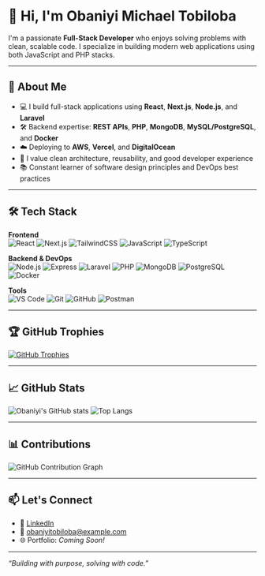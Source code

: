 # 👋 Hi, I'm Obaniyi Michael Tobiloba

I'm a passionate **Full-Stack Developer** who enjoys solving problems with clean, scalable code. I specialize in building modern web applications using both JavaScript and PHP stacks.

---

## 🚀 About Me

- 💻 I build full-stack applications using **React**, **Next.js**, **Node.js**, and **Laravel**
- 🛠️ Backend expertise: **REST APIs**, **PHP**, **MongoDB**, **MySQL/PostgreSQL**, and **Docker**
- ☁️ Deploying to **AWS**, **Vercel**, and **DigitalOcean**
- 🧱 I value clean architecture, reusability, and good developer experience
- 📚 Constant learner of software design principles and DevOps best practices

---

## 🛠️ Tech Stack

**Frontend**  
![React](https://img.shields.io/badge/React-20232A?style=flat&logo=react&logoColor=61DAFB)
![Next.js](https://img.shields.io/badge/Next.js-000000?style=flat&logo=nextdotjs&logoColor=white)
![TailwindCSS](https://img.shields.io/badge/Tailwind_CSS-38B2AC?style=flat&logo=tailwind-css&logoColor=white)
![JavaScript](https://img.shields.io/badge/JavaScript-F7DF1E?style=flat&logo=javascript&logoColor=black)
![TypeScript](https://img.shields.io/badge/TypeScript-007ACC?style=flat&logo=typescript&logoColor=white)

**Backend & DevOps**  
![Node.js](https://img.shields.io/badge/Node.js-339933?style=flat&logo=nodedotjs&logoColor=white)
![Express](https://img.shields.io/badge/Express.js-000000?style=flat&logo=express&logoColor=white)
![Laravel](https://img.shields.io/badge/Laravel-F9322C?style=flat&logo=laravel&logoColor=white)
![PHP](https://img.shields.io/badge/PHP-777BB4?style=flat&logo=php&logoColor=white)
![MongoDB](https://img.shields.io/badge/MongoDB-4EA94B?style=flat&logo=mongodb&logoColor=white)
![PostgreSQL](https://img.shields.io/badge/PostgreSQL-4169E1?style=flat&logo=postgresql&logoColor=white)
![Docker](https://img.shields.io/badge/Docker-2496ED?style=flat&logo=docker&logoColor=white)

**Tools**  
![VS Code](https://img.shields.io/badge/VS_Code-007ACC?style=flat&logo=visual-studio-code&logoColor=white)
![Git](https://img.shields.io/badge/Git-F05032?style=flat&logo=git&logoColor=white)
![GitHub](https://img.shields.io/badge/GitHub-181717?style=flat&logo=github&logoColor=white)
![Postman](https://img.shields.io/badge/Postman-FF6C37?style=flat&logo=postman&logoColor=white)

---

## 🏆 GitHub Trophies

[![GitHub Trophies](https://github-profile-trophy.vercel.app/?username=obaniyitobiloba&theme=flat&row=1&margin-w=10)](https://github.com/ryo-ma/github-profile-trophy)

---

## 📈 GitHub Stats

![Obaniyi's GitHub stats](https://github-readme-stats.vercel.app/api?username=obaniyitobiloba&show_icons=true&theme=default)
![Top Langs](https://github-readme-stats.vercel.app/api/top-langs/?username=obaniyitobiloba&layout=compact)

---

## 📊 Contributions

![GitHub Contribution Graph](https://github-readme-activity-graph.vercel.app/graph?username=obaniyitobiloba&theme=default)

---

## 📫 Let's Connect

- 💼 [LinkedIn](https://linkedin.com/in/obaniyitobiloba)
- 📧 obaniyitobiloba@example.com
- 🌐 Portfolio: _Coming Soon!_

---

_“Building with purpose, solving with code.”_
